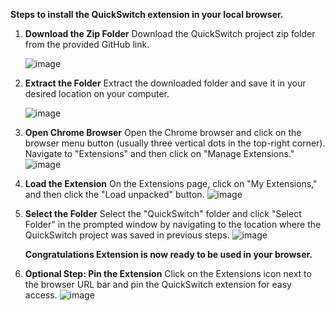 **Steps to install the QuickSwitch extension in your local browser.**

1) **Download the Zip Folder**
     Download the QuickSwitch project zip folder from the provided GitHub link.

     ![image](https://github.com/user-attachments/assets/b5f09c9a-0883-47e8-93a4-9cc86b1ece9d)


   
2) **Extract the Folder**
     Extract the downloaded folder and save it in your desired location on your computer.

     ![image](https://github.com/user-attachments/assets/ba8a8a19-5843-434d-ac56-63cf86480a9f)


   
3) **Open Chrome Browser**
     Open the Chrome browser and click on the browser menu button (usually three vertical dots in the top-right corner). Navigate to "Extensions" and then click on "Manage Extensions."
     ![image](https://github.com/user-attachments/assets/3ea9e7a6-e52a-4b46-9eb7-3b98e5673ebb)


   
4) **Load the Extension**
     On the Extensions page, click on "My Extensions," and then click the "Load unpacked" button.
    ![image](https://github.com/user-attachments/assets/7d5e33c1-2cf3-4704-89aa-abb5b59a1fad)


   
5) **Select the Folder**
     Select the "QuickSwitch" folder and click "Select Folder" in the prompted window by navigating to the location where the QuickSwitch project was saved in previous steps.
    ![image](https://github.com/user-attachments/assets/a8c6d2cb-0544-46ad-a407-54ac72cbdca1)



   **Congratulations Extension is now ready to be used in your browser.**


   
6) **Optional Step: Pin the Extension**
     Click on the Extensions icon next to the browser URL bar and pin the QuickSwitch extension for easy access.
     ![image](https://github.com/user-attachments/assets/a056d1e4-f58d-4189-b471-47172b9a954b)

